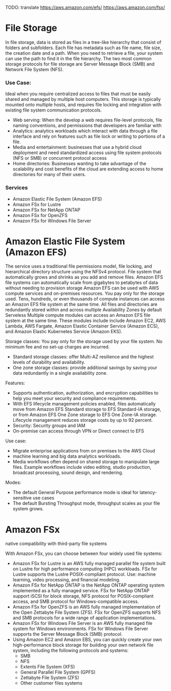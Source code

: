 TODO: translate
https://aws.amazon.com/efs/
https://aws.amazon.com/fsx/

# File Storage
In file storage, data is stored as files in a tree-like hierarchy that consist of folders and subfolders. 
Each file has metadata such as file name, file size, the creation date and a path. 
When you need to retrieve a file, your system can use the path to find it in the file hierarchy.
The two most common storage protocols for file storage are Server Message Block (SMB) and Network File System (NFS).

### Use Case:
Ideal when you require centralized access to files that must be easily shared and managed by multiple host computers.
This storage is typically mounted onto multiple hosts, and requires file locking and integration with existing file system communication protocols.

- Web serving: When the develop a web requires file-level protocols, file naming conventions, and permissions that developers are familiar with
- Analytics: analytics workloads which interact with data through a file interface and rely on features such as file lock or writing to portions of a file.
- Media and entertainment: businesses that use a hybrid cloud deployment and need standardized access using file system protocols (NFS or SMB) or concurrent protocol access
- Home directories: Businesses wanting to take advantage of the scalability and cost benefits of the cloud are extending access to home directories for many of their users.

### Services
- Amazon Elastic File System (Amazon EFS)
- Amazon FSx for Lustre
- Amazon FSx for NetApp ONTAP
- Amazon FSx for OpenZFS
- Amazon FSx for Windows File Server

# Amazon Elastic File System (Amazon EFS)
The service uses a traditional file permissions model, file locking, and hierarchical directory structure using the NFSv4 protocol. 
File system that automatically grows and shrinks as you add and remove files. Amazon EFS file systems can automatically scale from gigabytes to petabytes of data without needing to provision storage
Amazon EFS can be used with AWS compute services and on-premises resources.
You pay only for the storage used.
Tens, hundreds, or even thousands of compute instances can access an Amazon EFS file system at the same time.
All files and directories are redundantly stored within and across multiple Availability Zones by default
Serveless
Multiple compute modules can access an Amazon EFS file system at the same time. These modules include include Amazon EC2, AWS Lambda, AWS Fargate, Amazon Elastic Container Service (Amazon ECS), and Amazon Elastic Kubernetes Service (Amazon EKS). 

Storage classes:
You pay only for the storage used by your file system. No minimum fee and no set-up charges are incurred. 
- Standard storage classes: offer Multi-AZ resilience and the highest levels of durability and availability.
- One zone storage classes: provide additional savings by saving your data redundantly in a single availability zone.

Features:
- Supports authentication, authorization, and encryption capabilities to help you meet your security and compliance requirements. 
- With EFS lifecycle management policies enabled, files automatically move from Amazon EFS Standard storage to EFS Standard-IA storage, or from Amazon EFS One Zone storage to EFS One Zone-IA storage. Lifecycle management reduces storage costs by up to 92 percent.
- Security: Security groups and IAM 
- On-premise can access through VPN or Direct connect to EFS

Use case:
- Migrate enterprise applications from on premises to the AWS Cloud
- machine learning and big data analytics workloads. 
- Media workflows often depend on shared storage to manipulate large files. Example workflows include video editing, studio production, broadcast processing, sound design, and rendering. 

Modes:
- The default General Purpose performance mode is ideal for latency-sensitive use cases
- The default Bursting Throughput mode, throughput scales as your file system grows.

# Amazon FSx
native compatibility with third-party file systems

With Amazon FSx, you can choose between four widely used file systems: 
- Amazon FSx for Lustre is an AWS fully managed parallel file system built on Lustre for high performance computing (HPC) workloads. FSx for Lustre supports the Lustre POSIX-compliant protocol. Use: machine learning, video processing, and financial modeling.
- Amazon FSx for NetApp ONTAP is the NetApp ONTAP operating system implemented as a fully managed service. FSx for NetApp ONTAP support iSCSI for block storage, NFS protocol for POSIX-compliant access, and SMB protocol for Windows-compatible access.
- Amazon FSx for OpenZFS is an AWS fully managed implementation of the Open Zettabyte File System (ZFS). FSx for OpenZFS supports NFS and SMB protocols for a wide range of application implementations. 
- Amazon FSx for Windows File Server is an AWS fully managed file system for Windows environments. FSx for Windows File Server supports the Server Message Block (SMB) protocol.
- Using Amazon EC2 and Amazon EBS, you can quickly create your own high-performance block storage for building your own network file system, including the following protocols and systems:
    - SMB
    - NFS
    - Extents File System (XFS) 
    - General Parallel File System (GPFS)
    - Zettabyte File System (ZFS)
    - Other customer files systems
